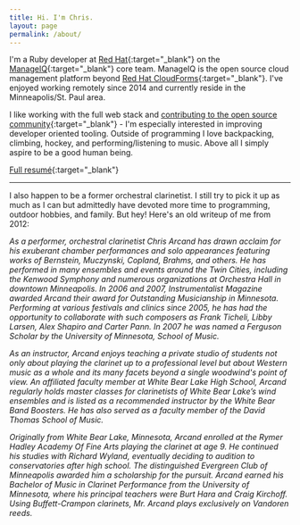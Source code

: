 ```yaml
---
title: Hi. I'm Chris.
layout: page
permalink: /about/
---
```


I'm a Ruby developer at [Red Hat][1]{:target="_blank"} on the [ManageIQ][2]{:target="_blank"} core team. ManageIQ
is the open source cloud management platform beyond [Red Hat CloudForms][3]{:target="_blank"}.
I've enjoyed working remotely since 2014 and currently reside in the
Minneapolis/St. Paul area.

I like working with the full web stack and [contributing to the open source
community][5]{:target="_blank"} - I'm especially interested in improving developer oriented tooling.
Outside of programming I love backpacking, climbing, hockey, and
performing/listening to music. Above all I simply aspire to be a good human
being.

[Full resumé][6]{:target="_blank"}

<hr class="post-list__divider">

I also happen to be a former orchestral clarinetist. I still try to pick it up
as much as I can but admittedly have devoted more time to programming, outdoor
hobbies, and family. But hey! Here's an old writeup of me from 2012:

<p style="font-style: italic;">
As a performer, orchestral clarinetist Chris Arcand has drawn acclaim for his exuberant chamber performances and solo
appearances featuring works of Bernstein, Muczynski, Copland, Brahms, and others. He has performed in many ensembles and
events around the Twin Cities, including the Kenwood Symphony and numerous organizations at Orchestra Hall in downtown
Minneapolis. In 2006 and 2007, Instrumentalist Magazine awarded Arcand their award for Outstanding Musicianship in
Minnesota. Performing at various festivals and clinics since 2005, he has had the opportunity to collaborate with such
composers as Frank Ticheli, Libby Larsen, Alex Shapiro and Carter Pann. In 2007 he was named a Ferguson Scholar by the
University of Minnesota, School of Music.
</p>

<p style="font-style: italic;">
As an instructor, Arcand enjoys teaching a private studio of students not only about playing the clarinet up to a
professional level but about Western music as a whole and its many facets beyond a single woodwind's point of view. An
affiliated faculty member at White Bear Lake High School, Arcand regularly holds master classes for clarinetists of
White Bear Lake’s wind ensembles and is listed as a recommended instructor by the White Bear Band Boosters. He has also
served as a faculty member of the David Thomas School of Music.
</p>

<p style="font-style: italic;">
Originally from White Bear Lake, Minnesota, Arcand enrolled at the Rymer Hadley Academy Of Fine Arts playing the
clarinet at age 9. He continued his studies with Richard Wyland, eventually deciding to audition to conservatories after
high school. The distinguished Evergreen Club of Minneapolis awarded him a scholarship for the pursuit. Arcand earned
his Bachelor of Music in Clarinet Performance from the University of Minnesota, where his principal teachers were Burt
Hara and Craig Kirchoff. Using Buffett-Crampon clarinets, Mr. Arcand plays exclusively on Vandoren reeds.
</p>

[1]: http://www.redhat.com
[2]: http://manageiq.org
[3]: https://www.redhat.com/en/technologies/cloud-computing/cloudforms
[4]: http://manageiq.org/community/team/
[5]: https://github.com/chrisarcand
[6]: https://chrisarcand.com/CPA_resume.pdf
